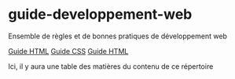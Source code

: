 # guide-developpement-web
Ensemble de règles et de bonnes pratiques de développement web

[Guide HTML](guide-html.md)
[Guide CSS](guide-css.md)
[Guide HTML](guide.html.md)

Ici, il y aura une table des matières du contenu de ce répertoire
